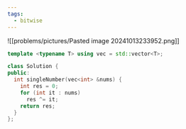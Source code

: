 ```yaml
---
tags:
  - bitwise
---
```

![[problems/pictures/Pasted image 20241013233952.png]]



```c++
template <typename T> using vec = std::vector<T>;

class Solution {
public:
  int singleNumber(vec<int> &nums) {
    int res = 0;
    for (int it : nums)
      res ^= it;
    return res;
  }
};
```
